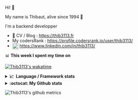 Hi! 👋

My name is Thibaut, alive since 1994 🍷

I'm a backend developper

-   📝 CV / Blog : https://thib3113.fr
-   My codersRank : https://profile.codersrank.io/user/thib3113/
-   <a href="https://www.linkedin.com/in/thib3113/"><img align="left" alt="Thib3113's Linkedin" width="21px" src="https://raw.githubusercontent.com/peterthehan/peterthehan/master/assets/linkedin.svg" /></a> https://www.linkedin.com/in/thib3113/

📊 **This week I spent my time on**

[![Thib3113's wakatime](https://github-readme-stats.vercel.app/api/wakatime?username=thib3113&layout=default&theme=dracula&langs_count=6&hide_title=true&hide_border=true)](https://wakatime.com/@thib3113)

<details>
  <summary><b>📈&nbsp;&nbsp;Language&nbsp;/&nbsp;Framework stats</b></summary>
  <br/>  
  <a href='https://profile.codersrank.io/user/thib3113/'>
  <img src='http://cr-skills-chart-widget.azurewebsites.net/api/api?username=thib3113&padding=30&skills=php,batchfile,javascript,less,mysql,reactjs,scss,shell,typescript,vue'>
  </a>
</details>

<details>
  <summary><b>:octocat: My Github stats</b></summary>
  <br/>  
  
  <img src="https://github-readme-stats.vercel.app/api?username=thib3113&theme=dracula&show_icons=true&" alt="Thib3113's GitHub stats" />

<!--START_SECTION:activity-->

1. 🎉 Merged PR [#609](https://github.com/thib3113/unifi-client/pull/609) in [thib3113/unifi-client](https://github.com/thib3113/unifi-client)
2. 🎉 Merged PR [#610](https://github.com/thib3113/unifi-client/pull/610) in [thib3113/unifi-client](https://github.com/thib3113/unifi-client)
3. 🎉 Merged PR [#613](https://github.com/thib3113/unifi-client/pull/613) in [thib3113/unifi-client](https://github.com/thib3113/unifi-client)
4. 🎉 Merged PR [#615](https://github.com/thib3113/unifi-client/pull/615) in [thib3113/unifi-client](https://github.com/thib3113/unifi-client)
5. 🎉 Merged PR [#617](https://github.com/thib3113/unifi-client/pull/617) in [thib3113/unifi-client](https://github.com/thib3113/unifi-client)
 <!--END_SECTION:activity-->

</details>

![Thib3113's github metrics](https://gist.githubusercontent.com/thib3113/83a96e16f8bca103f1b0e376186c66ec/raw/github-metrics.svg)
